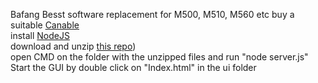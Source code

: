 Bafang Besst software replacement for M500, M510, M560 etc
buy a suitable [Canable](https://www.ebay.com/itm/156316405598)  
install [NodeJS](https://nodejs.org/en/download/)  
download and unzip [this repo](https://github.com/bart594/bafang_canable_pro/archive/refs/heads/master.zip))  
open CMD on the folder with the unzipped files and run "node server.js"  
Start the GUI by double click on "Index.html" in the ui folder
